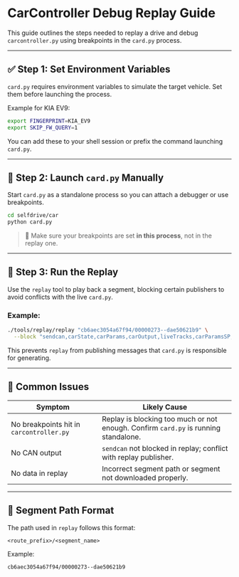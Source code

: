 # CarController Debug Replay Guide

This guide outlines the steps needed to replay a drive and debug `carcontroller.py` using breakpoints in the `card.py` process.

---

## ✅ Step 1: Set Environment Variables

`card.py` requires environment variables to simulate the target vehicle. Set them before launching the process.

Example for KIA EV9:

```sh
export FINGERPRINT=KIA_EV9
export SKIP_FW_QUERY=1
```

You can add these to your shell session or prefix the command launching `card.py`.

---

## 🚀 Step 2: Launch `card.py` Manually

Start `card.py` as a standalone process so you can attach a debugger or use breakpoints.

```sh
cd selfdrive/car
python card.py
```

> 🔑 Make sure your breakpoints are set **in this process**, not in the replay one.

---

## 🔁 Step 3: Run the Replay

Use the `replay` tool to play back a segment, blocking certain publishers to avoid conflicts with the live `card.py`.

### Example:

```sh
./tools/replay/replay "cb6aec3054a67f94/00000273--dae50621b9" \
  --block "sendcan,carState,carParams,carOutput,liveTracks,carParamsSP,carStateSP"
```

This prevents `replay` from publishing messages that `card.py` is responsible for generating.

---


## 🔧 Common Issues

| Symptom                                  | Likely Cause                                                                        |
| ---------------------------------------- | ----------------------------------------------------------------------------------- |
| No breakpoints hit in `carcontroller.py` | Replay is blocking too much or not enough. Confirm `card.py` is running standalone. |
| No CAN output                            | `sendcan` not blocked in replay; conflict with replay publisher.                    |
| No data in replay                        | Incorrect segment path or segment not downloaded properly.                          |

---

## 📝 Segment Path Format

The path used in `replay` follows this format:

```
<route_prefix>/<segment_name>
```

Example:

```sh
cb6aec3054a67f94/00000273--dae50621b9
```

